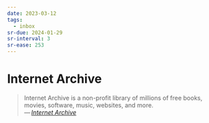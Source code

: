 ```yaml
---
date: 2023-03-12
tags:
  - inbox
sr-due: 2024-01-29
sr-interval: 3
sr-ease: 253
---
```


# Internet Archive

> Internet Archive is a non-profit library of millions of free books, movies,
> software, music, websites, and more.\
> — <cite>[Internet Archive](https://archive.org/)</cite>

